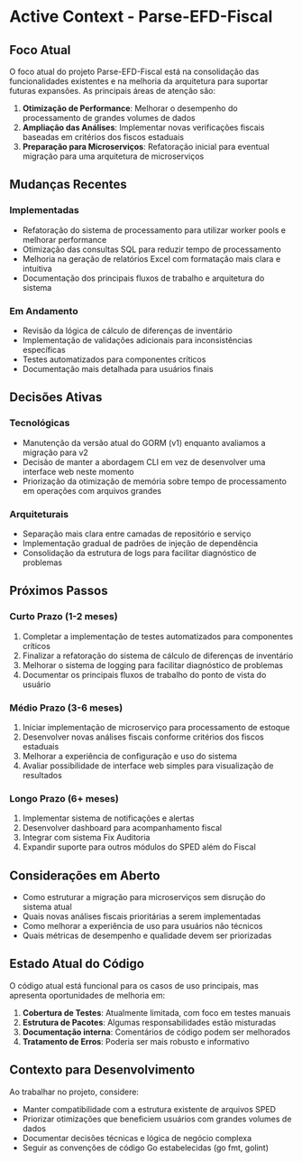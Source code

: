 # Active Context - Parse-EFD-Fiscal

## Foco Atual

O foco atual do projeto Parse-EFD-Fiscal está na consolidação das funcionalidades existentes e na melhoria da arquitetura para suportar futuras expansões. As principais áreas de atenção são:

1. **Otimização de Performance**: Melhorar o desempenho do processamento de grandes volumes de dados
2. **Ampliação das Análises**: Implementar novas verificações fiscais baseadas em critérios dos fiscos estaduais
3. **Preparação para Microserviços**: Refatoração inicial para eventual migração para uma arquitetura de microserviços

## Mudanças Recentes

### Implementadas
- Refatoração do sistema de processamento para utilizar worker pools e melhorar performance
- Otimização das consultas SQL para reduzir tempo de processamento
- Melhoria na geração de relatórios Excel com formatação mais clara e intuitiva
- Documentação dos principais fluxos de trabalho e arquitetura do sistema

### Em Andamento
- Revisão da lógica de cálculo de diferenças de inventário
- Implementação de validações adicionais para inconsistências específicas
- Testes automatizados para componentes críticos
- Documentação mais detalhada para usuários finais

## Decisões Ativas

### Tecnológicas
- Manutenção da versão atual do GORM (v1) enquanto avaliamos a migração para v2
- Decisão de manter a abordagem CLI em vez de desenvolver uma interface web neste momento
- Priorização da otimização de memória sobre tempo de processamento em operações com arquivos grandes

### Arquiteturais
- Separação mais clara entre camadas de repositório e serviço
- Implementação gradual de padrões de injeção de dependência
- Consolidação da estrutura de logs para facilitar diagnóstico de problemas

## Próximos Passos

### Curto Prazo (1-2 meses)
1. Completar a implementação de testes automatizados para componentes críticos
2. Finalizar a refatoração do sistema de cálculo de diferenças de inventário
3. Melhorar o sistema de logging para facilitar diagnóstico de problemas
4. Documentar os principais fluxos de trabalho do ponto de vista do usuário

### Médio Prazo (3-6 meses)
1. Iniciar implementação de microserviço para processamento de estoque
2. Desenvolver novas análises fiscais conforme critérios dos fiscos estaduais
3. Melhorar a experiência de configuração e uso do sistema
4. Avaliar possibilidade de interface web simples para visualização de resultados

### Longo Prazo (6+ meses)
1. Implementar sistema de notificações e alertas
2. Desenvolver dashboard para acompanhamento fiscal
3. Integrar com sistema Fix Auditoria
4. Expandir suporte para outros módulos do SPED além do Fiscal

## Considerações em Aberto

- Como estruturar a migração para microserviços sem disrução do sistema atual
- Quais novas análises fiscais prioritárias a serem implementadas
- Como melhorar a experiência de uso para usuários não técnicos
- Quais métricas de desempenho e qualidade devem ser priorizadas

## Estado Atual do Código

O código atual está funcional para os casos de uso principais, mas apresenta oportunidades de melhoria em:

1. **Cobertura de Testes**: Atualmente limitada, com foco em testes manuais
2. **Estrutura de Pacotes**: Algumas responsabilidades estão misturadas
3. **Documentação interna**: Comentários de código podem ser melhorados
4. **Tratamento de Erros**: Poderia ser mais robusto e informativo

## Contexto para Desenvolvimento

Ao trabalhar no projeto, considere:

- Manter compatibilidade com a estrutura existente de arquivos SPED
- Priorizar otimizações que beneficiem usuários com grandes volumes de dados
- Documentar decisões técnicas e lógica de negócio complexa
- Seguir as convenções de código Go estabelecidas (go fmt, golint) 